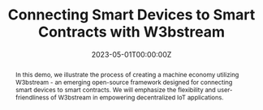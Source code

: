 ---
title: "Connecting Smart Devices to Smart Contracts with W3bstream"
authors:
- admin
- Zhi Zhong
- Dong Guo
- Qi Chai
- Simone Romano

date: "2023-05-01T00:00:00Z"
doi: "10.1109/ICBC56567.2023.10174995"

# Publication type.
# Legend: 0 = Uncategorized; 1 = Conference paper; 2 = Journal article;
# 3 = Preprint / Working Paper; 4 = Report; 5 = Book; 6 = Book section;
# 7 = Thesis; 8 = Patent
publication_types: ["1"]

# Publication name and optional abbreviated publication name.
publication: "*2023 IEEE International Conference on Blockchain and Cryptocurrency (ICBC 2023)*"
publication_short: ""

abstract: In this demo, we illustrate the process of creating a machine economy utilizing W3bstream - an emerging open-source framework designed for connecting smart devices to smart contracts. We will emphasize the flexibility and user-friendliness of W3bstream in empowering decentralized IoT applications.
---